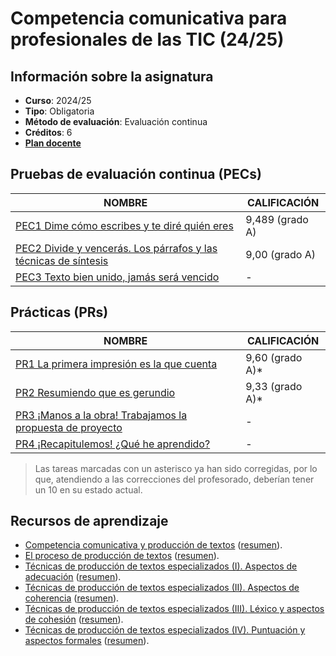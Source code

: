 # Competencia comunicativa para profesionales de las TIC (24/25)

## Información sobre la asignatura

- **Curso**: 2024/25
- **Tipo**: Obligatoria
- **Método de evaluación**: Evaluación continua
- **Créditos**: 6
- [**Plan docente**](https://cv.uoc.edu/tren/trenacc/web/GAT_EXP.PLANDOCENTE?any_academico=20241&cod_asignatura=75.563&idioma=CAS&pagina=PD_PREV_PORTAL)

## Pruebas de evaluación continua (PECs)

| NOMBRE                                                                  | CALIFICACIÓN    |
|-------------------------------------------------------------------------|-----------------|
| [PEC1 Dime cómo escribes y te diré quién eres](PEC1)                    | 9,489 (grado A) |
| [PEC2 Divide y vencerás. Los párrafos y las técnicas de síntesis](PEC2) | 9,00 (grado A)  |
| [PEC3 Texto bien unido, jamás será vencido](PEC3)                       | -               |

## Prácticas (PRs)

| NOMBRE                                                           | CALIFICACIÓN   |
|------------------------------------------------------------------|----------------|
| [PR1 La primera impresión es la que cuenta](PR1)                 | 9,60 (grado A)* |
| [PR2 Resumiendo que es gerundio](PR2)                            | 9,33 (grado A)* |
| [PR3 ¡Manos a la obra! Trabajamos la propuesta de proyecto](PR3) | -             |
| [PR4 ¡Recapitulemos! ¿Qué he aprendido?](PR4)                    | -             |

>Las tareas marcadas con un asterisco ya han sido corregidas, por lo que, atendiendo a las correcciones del profesorado, deberían tener un 10 en su estado actual.

## Recursos de aprendizaje

- [Competencia comunicativa y producción de textos](https://materials.campus.uoc.edu/daisy/Materials/PID_00274805/pdf/PID_00274805.pdf) ([resumen]()).
- [El proceso de producción de textos](https://materials.campus.uoc.edu/daisy/Materials/PID_00279144/pdf/PID_00279144.pdf) ([resumen]()).
- [Técnicas de producción de textos especializados (I). Aspectos de adecuación](https://materials.campus.uoc.edu/daisy/Materials/PID_00274803/pdf/PID_00274803.pdf) ([resumen]()).
- [Técnicas de producción de textos especializados (II). Aspectos de coherencia](https://materials.campus.uoc.edu/daisy/Materials/PID_00274801/pdf/PID_00274801.pdf) ([resumen]()).
- [Técnicas de producción de textos especializados (III). Léxico y aspectos de cohesión](https://materials.campus.uoc.edu/daisy/Materials/PID_00274804/pdf/PID_00274804.pdf) ([resumen]()).
- [Técnicas de producción de textos especializados (IV). Puntuación y aspectos formales](https://materials.campus.uoc.edu/daisy/Materials/PID_00274802/pdf/PID_00274802.pdf) ([resumen]()).